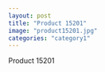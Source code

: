 ```yaml
---
layout: post
title: "Product 15201"
image: "product15201.jpg"
categories: "category1"
---
```

Product 15201
